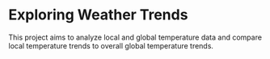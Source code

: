 # Exploring Weather Trends
This project aims to analyze local and global temperature data and compare local temperature trends to overall global temperature trends. 
